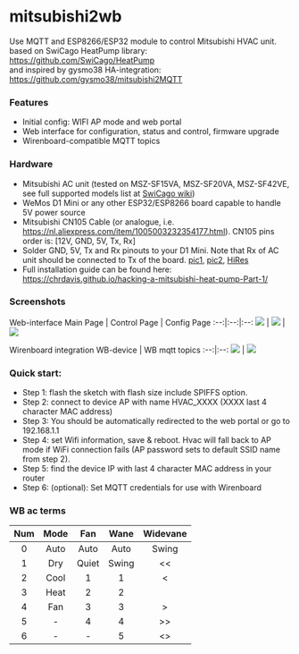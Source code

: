 # mitsubishi2wb
Use MQTT and ESP8266/ESP32 module to control Mitsubishi HVAC unit.
<br>based on SwiCago HeatPump library: https://github.com/SwiCago/HeatPump
<br>and inspired by gysmo38 HA-integration: https://github.com/gysmo38/mitsubishi2MQTT

### Features
 - Initial config:  WIFI AP mode and web portal
 - Web interface for configuration, status and control, firmware upgrade
 - Wirenboard-compatible MQTT topics

### Hardware
 - Mitsubishi AC unit (tested on MSZ-SF15VA, MSZ-SF20VA, MSZ-SF42VE, see full supported models list at [SwiCago wiki](https://github.com/SwiCago/HeatPump/wiki/Supported-models))
 - WeMos D1 Mini or any other ESP32/ESP8266 board capable to handle 5V power source
 - Mitsubishi CN105 Cable (or analogue, i.e. https://nl.aliexpress.com/item/1005003232354177.html). CN105 pins order is: [12V, GND, 5V, Tx, Rx]
 - Solder GND, 5V, Tx and Rx pinouts to your D1 Mini. Note that Rx of AC unit should be connected to Tx of the board. [pic1](https://github.com/mavlyutov/mitsubishi2wb/blob/master/images/Wemos_D1_Solder1.jpg), [pic2](https://github.com/mavlyutov/mitsubishi2wb/blob/master/images/Wemos_D1_Solder2.jpg), [HiRes](https://github.com/mavlyutov/mitsubishi2wb/blob/master/images/wemosd1-hires.jpg)
 - Full installation guide can be found here: https://chrdavis.github.io/hacking-a-mitsubishi-heat-pump-Part-1/

### Screenshots
Web-interface
Main Page | Control Page | Config Page
:--:|:--:|:--:
![](https://github.com/mavlyutov/mitsubishi2wb/blob/master/images/main_page.png)  |  ![](https://github.com/mavlyutov/mitsubishi2wb/blob/master/images/control_page.png) | ![](https://github.com/mavlyutov/mitsubishi2wb/blob/master/images/config_page.png)

Wirenboard integration
WB-device | WB mqtt topics
:--:|:--:
![](https://github.com/mavlyutov/mitsubishi2wb/blob/master/images/wb_main_page.png)  |  ![](https://github.com/mavlyutov/mitsubishi2wb/blob/master/images/wb_topics.png)


### Quick start:
 - Step 1: flash the sketch with flash size include SPIFFS option.
 - Step 2: connect to device AP with name HVAC_XXXX (XXXX last 4 character MAC address)
 - Step 3: You should be automatically redirected to the web portal or go to 192.168.1.1
 - Step 4: set Wifi information, save & reboot. Hvac will fall back to AP mode if WiFi connection fails (AP password sets to default SSID name from step 2).
 - Step 5: find the device IP with last 4 character MAC address in your router
 - Step 6: (optional): Set MQTT credentials for use with Wirenboard


### WB ac terms
Num | Mode | Fan | Wane | Widevane
:--:|:--:|:--:|:--:|:--:
0 | Auto | Auto | Auto | Swing
1 | Dry | Quiet | Swing | <<
2 | Cool | 1 | 1 | <
3 | Heat | 2 | 2 | | |
4 | Fan | 3 | 3 | >
5 | - | 4 | 4 | >>
6 | - | - | 5 | <>